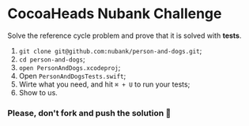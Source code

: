 # CocoaHeads Nubank Challenge
Solve the reference cycle problem and prove that it is solved with **tests**.

1. `git clone git@github.com:nubank/person-and-dogs.git`;
1. `cd person-and-dogs`;
1. `open PersonAndDogs.xcodeproj`;
1. Open `PersonAndDogsTests.swift`;
1. Wirte what you need, and hit `⌘ + U` to run your tests;
1. Show to us.

### Please, don't fork and push the solution 🙏
